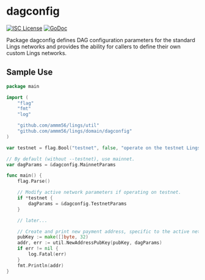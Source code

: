 dagconfig
========

[![ISC License](http://img.shields.io/badge/license-ISC-blue.svg)](https://choosealicense.com/licenses/isc/)
[![GoDoc](https://img.shields.io/badge/godoc-reference-blue.svg)](http://godoc.org/github.com/ammm56/lings/dagconfig)

Package dagconfig defines DAG configuration parameters for the standard
Lings networks and provides the ability for callers to define their own custom
Lings networks.

## Sample Use

```Go
package main

import (
	"flag"
	"fmt"
	"log"

	"github.com/ammm56/lings/util"
	"github.com/ammm56/lings/domain/dagconfig"
)

var testnet = flag.Bool("testnet", false, "operate on the testnet Lings network")

// By default (without --testnet), use mainnet.
var dagParams = &dagconfig.MainnetParams

func main() {
	flag.Parse()

	// Modify active network parameters if operating on testnet.
	if *testnet {
		dagParams = &dagconfig.TestnetParams
	}

	// later...

	// Create and print new payment address, specific to the active network.
	pubKey := make([]byte, 32)
	addr, err := util.NewAddressPubKey(pubKey, dagParams)
	if err != nil {
		log.Fatal(err)
	}
	fmt.Println(addr)
}
```

